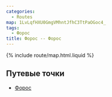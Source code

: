 ```yaml
---
categories:
  - Routes
map: 1LvLqfHXU0GmgVMhntJfhC3TtPaOGoc4_
tags:
  - Форос
title: Форос -- Форос
---
```


{% include route/map.html.liquid %}

## Путевые точки

- [Форос](toponyms/форос.md)
